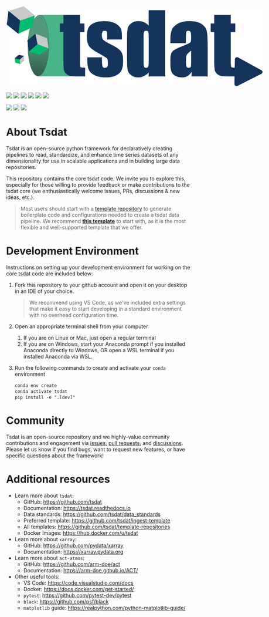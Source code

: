 <p align="center">
   <img src="./docs/figures/tsdat_logo.svg" width="700" style="max-width: 700px;">
</p>

[![](https://github.com/tsdat/tsdat/actions/workflows/pytest.yml/badge.svg)](https://github.com/tsdat/tsdat/actions/workflows/pytest.yml)
[![](https://readthedocs.org/projects/tsdat/badge/?version=latest)](https://tsdat.readthedocs.io/en/latest/?badge=latest)
[![](https://badge.fury.io/py/tsdat.svg)](https://badge.fury.io/py/tsdat)
[![](https://pepy.tech/badge/tsdat)](https://pepy.tech/project/tsdat)
[![](https://zenodo.org/badge/306085871.svg)](https://zenodo.org/badge/latestdoi/306085871)
[![](https://img.shields.io/docker/pulls/tsdat/tsdat-lambda.svg?color=%2327B1FF&logoColor=%234D606E)](https://hub.docker.com/r/tsdat/tsdat-lambda)

[![](https://img.shields.io/badge/code%20style-black-000000.svg)](https://github.com/psf/black)
[![](https://codecov.io/gh/tsdat/tsdat/branch/main/graph/badge.svg)](https://codecov.io/gh/tsdat/tsdat)
[![](https://api.codeclimate.com/v1/badges/e82e8c5103f4eb3a5686/maintainability)](https://codeclimate.com/github/tsdat/tsdat/maintainability)

# About Tsdat

Tsdat is an open-source python framework for declaratively creating pipelines to read,
standardize, and enhance time series datasets of any dimensionality for use in scalable
applications and in building large data repositories.

This repository contains the core tsdat code. We invite you to explore this, especially
for those willing to provide feedback or make contributions to the tsdat core (we
enthusiastically welcome issues, PRs, discussions & new ideas, etc.).

> Most users should start with a [template repository](https://github.com/tsdat/template-repositories)
to generate boilerplate code and configurations needed to create a tsdat data pipeline.
We recommend **[this template](https://github.com/tsdat/pipeline-template)** to start
with, as it is the most flexible and well-supported template that we offer.

# Development Environment

Instructions on setting up your development environment for working on the core tsdat
code are included below:

1. Fork this repository to your github account and open it on your desktop in an IDE of
your choice.

    > We recommend using VS Code, as we've included extra settings that make it easy to
    start developing in a standard environment with no overhead configuration time.

2. Open an appropriate terminal shell from your computer
   1. If you are on Linux or Mac, just open a regular terminal
   2. If you are on Windows, start your Anaconda prompt if you installed Anaconda
   directly to Windows, OR open a WSL terminal if you installed Anaconda via WSL.

3. Run the following commands to create and activate your `conda` environment

    ```shell
    conda env create
    conda activate tsdat
    pip install -e ".[dev]"
    ```

# Community

Tsdat is an open-source repository and we highly-value community contributions and
engagement via [issues](https://github.com/tsdat/tsdat/issues),
[pull requests](https://github.com/tsdat/tsdat/pulls), and
[discussions](https://github.com/tsdat/tsdat/discussions). Please let us know if you
find bugs, want to request new features, or have specific questions about the framework!

# Additional resources

- Learn more about `tsdat`:
  - GitHub: <https://github.com/tsdat>
  - Documentation: <https://tsdat.readthedocs.io>
  - Data standards: <https://github.com/tsdat/data_standards>
  - Preferred template: <https://github.com/tsdat/ingest-template>
  - All templates: <https://github.com/tsdat/template-repositories>
  - Docker Images: <https://hub.docker.com/u/tsdat>
- Learn more about `xarray`:
  - GitHub: <https://github.com/pydata/xarray>
  - Documentation: <https://xarray.pydata.org>
- Learn more about `act-atmos`:
  - GitHub: <https://github.com/arm-doe/act>
  - Documentation: <https://arm-doe.github.io/ACT/>
- Other useful tools:
  - VS Code: <https://code.visualstudio.com/docs>
  - Docker: <https://docs.docker.com/get-started/>
  - `pytest`: <https://github.com/pytest-dev/pytest>
  - `black`: <https://github.com/psf/black>
  - `matplotlib` guide: <https://realpython.com/python-matplotlib-guide/>
